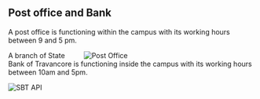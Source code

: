 <h2>Post office and Bank </h2>
<p>A post office is functioning within the campus with its working hours between 9 and 5 pm.</p> <div style="width:350px; float:right; margin-left:20px;"><img alt="Post Office" src="images/post_office.jpg" style="border-radius:2%; "/></div>
<p>A branch of State Bank of Travancore is functioning inside  the campus with its working hours between 10am and 5pm.</p> <div style="width:410px; float:left; margin-left:0px;"><img alt="SBT API" src="images/sbt.jpg" style="border-radius:2%; "/></div>
</div>

